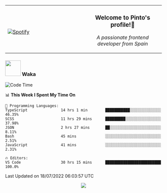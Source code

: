 <table width="100%" align="center"> 
  <tr>
  <td width="50%">
      
&nbsp; <br> [![Spotify](https://novatorem-zeta-rust.vercel.app/api/spotify)](https://open.spotify.com/user/novatorem-zeta-rust)

  </td>
  <td width="50%">
    <h3 align="center">Welcome to Pinto's profile!👋</h3>
    <p align="center"><em>A passionate frontend developer from Spain</em></p>
  </td>
  </table>

### <img src="https://media.giphy.com/media/VgCDAzcKvsR6OM0uWg/giphy.gif" width="50"> Waka

  <!--START_SECTION:waka-->
![Code Time](http://img.shields.io/badge/Code%20Time-662%20hrs%2049%20mins-blue)

📊 **This Week I Spent My Time On** 

```text
💬 Programming Languages: 
TypeScript               14 hrs 1 min        ███████████░░░░░░░░░░░░░░   46.35% 
SCSS                     11 hrs 29 mins      █████████░░░░░░░░░░░░░░░░   37.98% 
JSON                     2 hrs 27 mins       ██░░░░░░░░░░░░░░░░░░░░░░░   8.11% 
Bash                     45 mins             ░░░░░░░░░░░░░░░░░░░░░░░░░   2.51% 
JavaScript               41 mins             ░░░░░░░░░░░░░░░░░░░░░░░░░   2.31%

🔥 Editors: 
VS Code                  30 hrs 15 mins      █████████████████████████   100.0%

```


 Last Updated on 18/07/2022 06:03:57 UTC
<!--END_SECTION:waka-->

<div align="center">
<img src="https://github-readme-stats-gilt-tau.vercel.app/api/top-langs/?username=pinto-hub&layout=compact&theme=dracula" />
</div>
